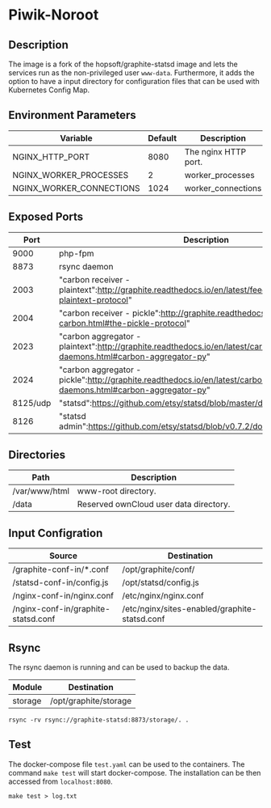 # Piwik-Noroot

## Description

The image is a fork of the hopsoft/graphite-statsd image and 
lets the services run as the non-privileged user `www-data`.
Furthermore, it adds the option to have a input directory for configuration
files that can be used with Kubernetes Config Map.

## Environment Parameters

| Variable | Default | Description |
| ------------- | ------------- | ----- |
| NGINX_HTTP_PORT  | 8080 | The nginx HTTP port. |
| NGINX_WORKER_PROCESSES | 2 | worker_processes |
| NGINX_WORKER_CONNECTIONS | 1024 | worker_connections |

## Exposed Ports

| Port | Description |
| ------------- | ----- |
| 9000  | php-fpm |
| 8873 | rsync daemon |
| 2003 | "carbon receiver - plaintext":http://graphite.readthedocs.io/en/latest/feeding-carbon.html#the-plaintext-protocol" |
| 2004 | "carbon receiver - pickle":http://graphite.readthedocs.io/en/latest/feeding-carbon.html#the-pickle-protocol" |
| 2023 | "carbon aggregator - plaintext":http://graphite.readthedocs.io/en/latest/carbon-daemons.html#carbon-aggregator-py" |
| 2024 | "carbon aggregator - pickle":http://graphite.readthedocs.io/en/latest/carbon-daemons.html#carbon-aggregator-py" |
| 8125/udp | "statsd":https://github.com/etsy/statsd/blob/master/docs/server.md" |
| 8126 | "statsd admin":https://github.com/etsy/statsd/blob/v0.7.2/docs/admin_interface.md" |

## Directories

| Path | Description |
| ------------- | ----- |
| /var/www/html  | www-root directory. |
| /data | Reserved ownCloud user data directory. |

## Input Configration

| Source | Destination |
| ------------- | ------------- |
| /graphite-conf-in/*.conf | /opt/graphite/conf/ |
| /statsd-conf-in/config.js | /opt/statsd/config.js |
| /nginx-conf-in/nginx.conf | /etc/nginx/nginx.conf |
| /nginx-conf-in/graphite-statsd.conf | /etc/nginx/sites-enabled/graphite-statsd.conf |

## Rsync

The rsync daemon is running and can be used to backup the data.

| Module | Destination |
| ------------- | ------------- |
| storage | /opt/graphite/storage |

```
rsync -rv rsync://graphite-statsd:8873/storage/. .
```

## Test

The docker-compose file `test.yaml` can be used to the containers.
The command `make test` will start docker-compose.
The installation can be then accessed
from `localhost:8080`.

```
make test > log.txt
```

